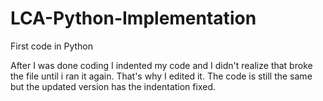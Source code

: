 # LCA-Python-Implementation
First code in Python

After I was done coding I indented my code and I didn't realize that broke the file until i ran it again.
That's why I edited it. The code is still the same but the updated version has the indentation fixed.
